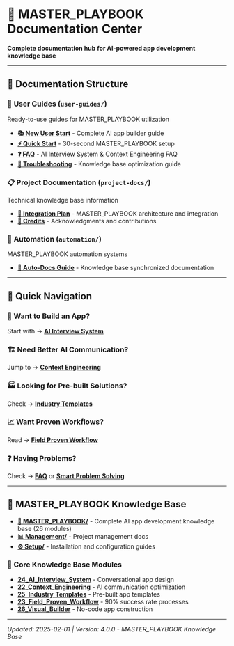 # 📖 MASTER_PLAYBOOK Documentation Center

**Complete documentation hub for AI-powered app development knowledge base**

---

## 📂 Documentation Structure

### 👤 **User Guides** (`user-guides/`)

Ready-to-use guides for MASTER_PLAYBOOK utilization

- **[📚 New User Start](user-guides/NEW_USER_START.md)** - Complete AI app builder guide
- **[⚡ Quick Start](user-guides/QUICK_START.md)** - 30-second MASTER_PLAYBOOK setup
- **[❓ FAQ](user-guides/FAQ.md)** - AI Interview System & Context Engineering FAQ
- **[🔧 Troubleshooting](user-guides/TROUBLESHOOTING.md)** - Knowledge base optimization guide

### 📋 **Project Documentation** (`project-docs/`)

Technical knowledge base information

- **[🔗 Integration Plan](project-docs/INTEGRATION_PLAN.md)** - MASTER_PLAYBOOK architecture and integration
- **[🙏 Credits](project-docs/CREDITS.md)** - Acknowledgments and contributions

### 🤖 **Automation** (`automation/`)

MASTER_PLAYBOOK automation systems

- **[📝 Auto-Docs Guide](automation/AUTO_DOCS_GUIDE.md)** - Knowledge base synchronized documentation

---

## 🎯 Quick Navigation

### **🤖 Want to Build an App?**

Start with → **[AI Interview System](../MASTER_PLAYBOOK/24_AI_Interview_System/README.md)**

### **🏗️ Need Better AI Communication?**

Jump to → **[Context Engineering](../MASTER_PLAYBOOK/22_Context_Engineering/README.md)**

### **🏭 Looking for Pre-built Solutions?**

Check → **[Industry Templates](../MASTER_PLAYBOOK/25_Industry_Templates/README.md)**

### **📈 Want Proven Workflows?**

Read → **[Field Proven Workflow](../MASTER_PLAYBOOK/23_Field_Proven_Workflow/README.md)**

### **❓ Having Problems?**

Check → **[FAQ](user-guides/FAQ.md)** or **[Smart Problem Solving](../MASTER_PLAYBOOK/20_Smart_Problem_Solving/README.md)**

---

## 🚀 MASTER_PLAYBOOK Knowledge Base

- **[🤖 MASTER_PLAYBOOK/](../MASTER_PLAYBOOK/README.md)** - Complete AI app development knowledge base (26 modules)
- **[📊 Management/](../management/README.md)** - Project management docs
- **[⚙️ Setup/](../setup/README.md)** - Installation and configuration guides

### 🎯 Core Knowledge Base Modules

- **[24_AI_Interview_System](../MASTER_PLAYBOOK/24_AI_Interview_System/README.md)** - Conversational app design
- **[22_Context_Engineering](../MASTER_PLAYBOOK/22_Context_Engineering/README.md)** - AI communication optimization
- **[25_Industry_Templates](../MASTER_PLAYBOOK/25_Industry_Templates/README.md)** - Pre-built app templates
- **[23_Field_Proven_Workflow](../MASTER_PLAYBOOK/23_Field_Proven_Workflow/README.md)** - 90% success rate processes
- **[26_Visual_Builder](../MASTER_PLAYBOOK/26_Visual_Builder/README.md)** - No-code app construction

---

_Updated: 2025-02-01 | Version: 4.0.0 - MASTER_PLAYBOOK Knowledge Base_
